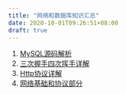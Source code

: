 ```yaml
---
title: "网络和数据库知识汇总"
date: 2020-10-01T09:26:51+08:00
draft: true
---
```


1. [MySQL源码解析](/post/mysql/mysql)
2. [三次握手四次挥手详解](/post/netdb/sanciwoshou)
3. [Http协议详解](/post/netdb/http)
4. [网络基础和协议部分](/post/netdb/net)